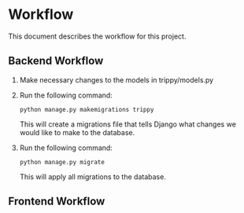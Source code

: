 # Workflow
This document describes the workflow for this project.

## Backend Workflow
1. Make necessary changes to the models in trippy/models.py

2. Run the following command:
    ```
    python manage.py makemigrations trippy
    ```
    This will create a migrations file that tells Django what changes we would like to make to the database.

3. Run the following command:
    ```
    python manage.py migrate
    ```
    This will apply all migrations to the database.

## Frontend Workflow
